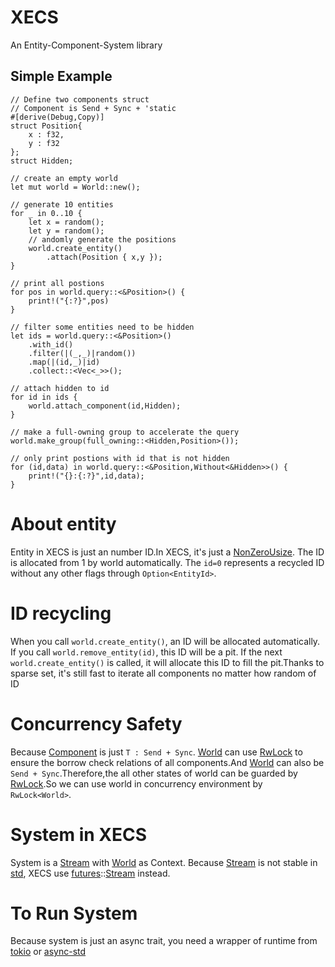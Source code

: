  # XECS
 An Entity-Component-System library
 ## Simple Example
 ```rust,no_run
 // Define two components struct
 // Component is Send + Sync + 'static
 #[derive(Debug,Copy)]
 struct Position{
     x : f32,
     y : f32
 };
 struct Hidden;

 // create an empty world
 let mut world = World::new();

 // generate 10 entities
 for _ in 0..10 {
     let x = random();
     let y = random();
     // andomly generate the positions
     world.create_entity()
         .attach(Position { x,y });
 }
 
 // print all postions
 for pos in world.query::<&Position>() {
     print!("{:?}",pos)
 }

 // filter some entities need to be hidden
 let ids = world.query::<&Position>()
     .with_id()
     .filter(|(_,_)|random())
     .map(|(id,_)|id)
     .collect::<Vec<_>>();
 
 // attach hidden to id
 for id in ids {
     world.attach_component(id,Hidden);
 }

 // make a full-owning group to accelerate the query
 world.make_group(full_owning::<Hidden,Position>());

 // only print postions with id that is not hidden
 for (id,data) in world.query::<&Position,Without<&Hidden>>() {
     print!("{}:{:?}",id,data);
 }
 ```
 
 # About entity
 Entity in XECS is just an number ID.In XECS, it's just a 
 [NonZeroUsize](std::num::NonZeroUsize).
 The ID is allocated from 1 by world automatically. The ```id=0``` 
 represents a recycled ID without any other flags through ```Option<EntityId>```.
 
 # ID recycling
 When you call ```world.create_entity()```, an ID will be allocated automatically. 
 If you call ```world.remove_entity(id)```, this ID will be a pit. If the 
 next ```world.create_entity()``` is called, it will allocate this ID to fill 
 the pit.Thanks to sparse set, it's still fast to 
 iterate all components no matter how random of ID
 
 # Concurrency Safety
 Because [Component](crate::component::Component) is just ```T : Send + Sync```.
 [World](crate::world::World) can use [RwLock](std::sync::RwLock) to 
 ensure the borrow check relations of all components.And [World](crate::world::World) can also
 be ```Send + Sync```.Therefore,the all other states of world can be guarded
 by [RwLock](std::sync::RwLock).So we can use world in concurrency environment by ```RwLock<World>```.
 
 # System in XECS
 System is a [Stream](futures::Stream) with [World](crate::world::World) 
 as Context. Because [Stream](futures::Stream) is not stable 
 in [std](std), XECS use [futures](futures)::[Stream](futures::Stream) instead.
 # To Run System
 Because system is just an async trait, you need a wrapper of runtime from 
 [tokio](https://tokio.rs) or [async-std](https://async.rs)
